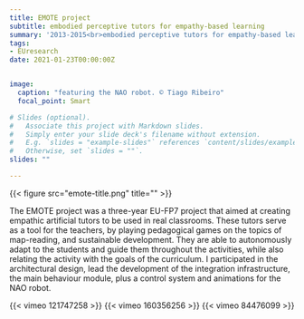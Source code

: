 ```yaml
---
title: EMOTE project
subtitle: embodied perceptive tutors for empathy-based learning
summary: '2013-2015<br>embodied perceptive tutors for empathy-based learning'
tags:
- EUresearch
date: 2021-01-23T00:00:00Z


image:
  caption: "featuring the NAO robot. © Tiago Ribeiro"
  focal_point: Smart

# Slides (optional).
#   Associate this project with Markdown slides.
#   Simply enter your slide deck's filename without extension.
#   E.g. `slides = "example-slides"` references `content/slides/example-slides.md`.
#   Otherwise, set `slides = ""`.
slides: ""

---
```

{{< figure src="emote-title.png" title="" >}}

The EMOTE project was a three-year EU-FP7 project that aimed at creating empathic artificial tutors to be used in real classrooms.
These tutors serve as a tool for the teachers, by playing pedagogical games on the topics of map-reading, and sustainable development.
They are able to autonomously adapt to the students and guide them throughout the activities, while also relating the activity with the goals of the curriculum.
I participated in the architectural design, lead the development of the integration infrastructure, the main behaviour module, plus a control system and animations for the NAO robot.

{{< vimeo 121747258 >}}
{{< vimeo 160356256 >}}
{{< vimeo 84476099 >}}